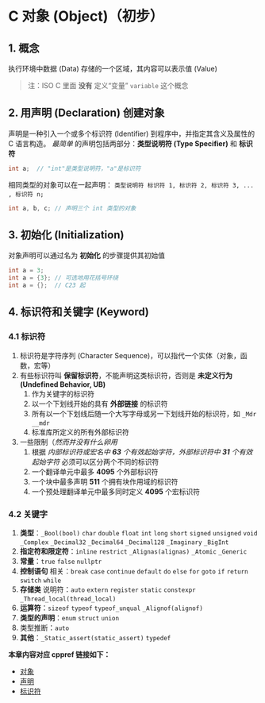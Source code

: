 # C 对象 (Object)（初步）

## 1. 概念

执行环境中数据 (Data) 存储的一个区域，其内容可以表示值 (Value)

> 注：ISO C 里面 **没有** 定义“变量” `variable` 这个概念

## 2. 用声明 (Declaration) 创建对象

声明是一种引入一个或多个标识符 (Identifier) 到程序中，并指定其含义及属性的 C 语言构造。
*最简单* 的声明包括两部分：**类型说明符 (Type Specifier)** 和 **标识符**

```c
int a;  // "int"是类型说明符，"a"是标识符
```

相同类型的对象可以在一起声明：
`类型说明符 标识符 1, 标识符 2, 标识符 3, ... , 标识符 n;`

```c
int a, b, c; // 声明三个 int 类型的对象
```

## 3. 初始化 (Initialization)

对象声明可以通过名为 **初始化** 的步骤提供其初始值

```c
int a = 3;
int a = {3}; // 可选地用花括号环绕
int a = {};  // C23 起
```

## 4. 标识符和关键字 (Keyword)

### 4.1 标识符

1. 标识符是字符序列 (Character Sequence)，可以指代一个实体（对象，函数，宏等）
2. 有些标识符叫 **保留标识符**，不能声明这类标识符，否则是 **未定义行为 (Undefined Behavior, UB)**
   1. 作为关键字的标识符
   2. 以一个下划线开始的具有 **外部链接** 的标识符
   3. 所有以一个下划线后随一个大写字母或另一下划线开始的标识符，如 `_Mdr` `__mdr`
   4. 标准库所定义的所有外部标识符
3. 一些限制（*然而并没有什么卵用*
   1. 根据 *内部标识符或宏名中 **63** 个有效起始字符，外部标识符中 **31** 个有效起始字符* 必须可以区分两个不同的标识符
   2. 一个翻译单元中最多 **4095** 个外部标识符
   3. 一个块中最多声明 **511** 个拥有块作用域的标识符
   4. 一个预处理翻译单元中最多同时定义 **4095** 个宏标识符

### 4.2 关键字

1. **类型**：`_Bool(bool)` `char` `double` `float` `int` `long` `short` `signed` `unsigned` `void` `_Complex` `_Decimal32` `_Decimal64` `_Decimal128` `_Imaginary` `_BigInt`
2. **指定符和限定符**：`inline` `restrict` `_Alignas(alignas)` `_Atomic` `_Generic`
3. **常量**：`true` `false` `nullptr`
4. **控制语句** 相关：`break` `case` `continue` `default` `do` `else` `for` `goto` `if` `return` `switch` `while`
5. **存储类** 说明符：`auto` `extern` `register` `static` `constexpr` `_Thread_local(thread_local)`
6. **运算符**：`sizeof` `typeof` `typeof_unqual` `_Alignof(alignof)`
7. **类型的声明**：`enum` `struct` `union`
8. 类型推断：`auto`
9. **其他**：`_Static_assert(static_assert)` `typedef`

**本章内容对应 cppref 链接如下：**

+ [对象](https://zh.cppreference.com/w/c/language/object)
+ [声明](https://zh.cppreference.com/w/c/language/declarations)
+ [标识符](https://zh.cppreference.com/w/c/language/identifier)
